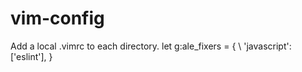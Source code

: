 # vim-config

Add a local .vimrc to each directory.
let g:ale_fixers = {
\   'javascript': ['eslint'],
\}
